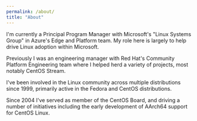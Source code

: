 ```yaml
---
permalink: /about/
title: "About"
---
```


I'm currently a Principal Program Manager with Microsoft's "Linux Systems
Group" in Azure's Edge and Platform team. My role here is largely to help
drive Linux adoption within Microsoft.

Previously I was an engineering manager with Red Hat's Community Platform
Engineering team where I helped herd a variety of projects, most notably
CentOS Stream.

I've been involved in the Linux community across multiple distributions since
1999, primarily active in the Fedora and CentOS distributions.

Since 2004 I've served as member of the CentOS Board, and driving a number of initiatives
including the early development of AArch64 support for CentOS Linux.
